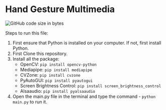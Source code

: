 # Hand Gesture Multimedia

![GitHub code size in bytes](https://img.shields.io/github/languages/code-size/Adityabill/HandGestureMultimedia?style=plastic)


Steps to run this file:

1) First ensure that Python is installed on your computer. If not, first install Python.
2) First Clone this repository.
3) Install all the package: 
    - OpenCV: ```pip install opencv-python```
    - Mediapipe: ```pip install mediapipe```
    - CVZone: ```pip install cvzone```
    - PyAutoGUI: ```pip install pyautogui```
    - Screen Brightness Control: ```pip install screen_brightness_control```
    - Alsaaudio: ```pip install pyalsaaudio```
4) Open the main.py file in the terminal and type the command - ```python main.py``` to run it.
